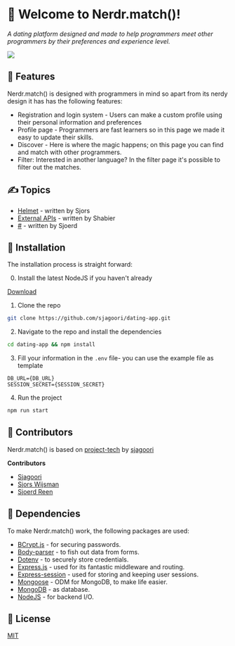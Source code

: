 # 👋 Welcome to Nerdr.match()!
_A dating platform designed and made to help programmers meet other programmers by their preferences and experience level._

![](https://i.ibb.co/n0GNPNZ/Screenshot-2020-06-19-at-16-40-05.png)

## 🚀 Features
Nerdr.match() is designed with programmers in mind so apart from its nerdy design it has has the following features:
* Registration and login system - Users can make a custom profile using their personal information and preferences
* Profile page - Programmers are fast learners so in this page we made it easy to update their skills.
* Discover - Here is where the magic happens; on this page you can find and match with other programmers.
* Filter: Interested in another language? In the filter page it's possible to filter out the matches.

## ✍ Topics
* [Helmet](https://github.com/sjagoori/dating-app/wiki/Topic:-Using-Helmet) - written by Sjors
* [External APIs](https://github.com/sjagoori/dating-app/wiki/Topic:-External-API) - written by Shabier
* [#](#) - written by Sjoerd


## 📝 Installation
The installation process is straight forward:

0. Install the latest NodeJS if you haven't already

[Download](https://nodejs.org/en/download/)

1. Clone the repo
```bash
git clone https://github.com/sjagoori/dating-app.git
```

2. Navigate to the repo and install the dependencies
```bash
cd dating-app && npm install
```

3. Fill your information in the `.env` file- you can use the example file as template
```env
DB_URL={DB_URL}
SESSION_SECRET={SESSION_SECRET}
```
4. Run the project 
```bash
npm run start
```

## 🤝 Contributors
Nerdr.match() is based on [project-tech](https://github.com/sjagoori/project-tech) by [sjagoori](github.com/sjagoori)

**Contributors**
* [Sjagoori](github.com/sjagoori)
* [Sjors Wijsman](github.com/SjorsWijsman)
* [Sjoerd Reen](https://github.com/sreen020)

## 🤖 Dependencies
To make Nerdr.match() work, the following packages are used:
* [BCrypt.js](https://github.com/kelektiv/node.bcrypt.js) - for securing passwords.
* [Body-parser](https://github.com/expressjs/body-parser) - to fish out data from forms.
* [Dotenv](https://github.com/motdotla/dotenv) - to 
securely store credentials.
* [Express.js](https://expressjs.com/en/api.html) - used for its fantastic middleware and routing.
* [Express-session](https://github.com/expressjs/session) - used for storing and keeping user sessions.
* [Mongoose](https://github.com/Automattic/mongoose) - ODM for MongoDB, to make life easier.
* [MongoDB](https://github.com/mongodb/node-mongodb-native) - as database.
* [NodeJS](https://nodejs.org/en/) - for backend I/O.

## 📝 License
[MIT](https://choosealicense.com/licenses/mit/)